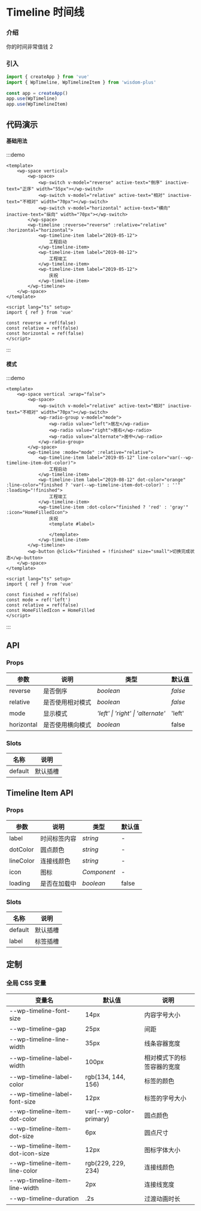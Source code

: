 <script lang="ts" setup>
import { HomeFilled } from '@vicons/antd'
</script>

# Timeline 时间线

### 介绍

你的时间非常值钱 2

### 引入

```js
import { createApp } from 'vue'
import { WpTimeline, WpTimelineItem } from 'wisdom-plus'

const app = createApp()
app.use(WpTimeline)
app.use(WpTimelineItem)
```

## 代码演示

#### 基础用法

:::demo
```vue
<template>
    <wp-space vertical>
        <wp-space>
            <wp-switch v-model="reverse" active-text="倒序" inactive-text="正序" width="55px"></wp-switch>
            <wp-switch v-model="relative" active-text="相对" inactive-text="不相对" width="70px"></wp-switch>
            <wp-switch v-model="horizontal" active-text="横向" inactive-text="纵向" width="70px"></wp-switch>
        </wp-space>
        <wp-timeline :reverse="reverse" :relative="relative" :horizontal="horizontal">
            <wp-timeline-item label="2019-05-12">
                工程启动
            </wp-timeline-item>
            <wp-timeline-item label="2019-08-12">
                工程竣工
            </wp-timeline-item>
            <wp-timeline-item label="2019-05-12">
                庆祝
            </wp-timeline-item>
        </wp-timeline>
    </wp-space>
</template>

<script lang="ts" setup>
import { ref } from 'vue'

const reverse = ref(false)
const relative = ref(false)
const horizontal = ref(false)
</script>
```
:::

#### 模式

:::demo
```vue
<template>
    <wp-space vertical :wrap="false">
        <wp-space>
            <wp-switch v-model="relative" active-text="相对" inactive-text="不相对" width="70px"></wp-switch>
            <wp-radio-group v-model="mode">
                <wp-radio value="left">居左</wp-radio>
                <wp-radio value="right">居右</wp-radio>
                <wp-radio value="alternate">居中</wp-radio>
            </wp-radio-group>
        </wp-space>
        <wp-timeline :mode="mode" :relative="relative">
            <wp-timeline-item label="2019-05-12" line-color="var(--wp-timeline-item-dot-color)">
                工程启动
            </wp-timeline-item>
            <wp-timeline-item label="2019-08-12" dot-color="orange" :line-color="finished ? 'var(--wp-timeline-item-dot-color)' : ''" :loading="!finished">
                工程竣工
            </wp-timeline-item>
            <wp-timeline-item :dot-color="finished ? 'red' : 'gray'" :icon="HomeFilledIcon">
                庆祝
                <template #label>
                    -
                </template>
            </wp-timeline-item>
        </wp-timeline>
        <wp-button @click="finished = !finished" size="small">切换完成状态</wp-button>
    </wp-space>
</template>

<script lang="ts" setup>
import { ref } from 'vue'

const finished = ref(false)
const mode = ref('left')
const relative = ref(false)
const HomeFilledIcon = HomeFilled
</script>
```
:::

## API

### Props

| 参数      | 说明                                          | 类型                                                                  | 默认值                |
| --------- |---------------------------------------------|---------------------------------------------------------------------|--------------------|
| reverse | 是否倒序       | _boolean_                                                      | _false_                  |
| relative | 是否使用相对模式                                       | _boolean_                                                           | _false_            |
| mode   | 显示模式                  | _'left' \| 'right' \| 'alternate'_                                                            | 'left'                  |
| horizontal | 是否使用横向模式 | _boolean_ | false |

### Slots

| 名称    | 说明     |
| ------- | -------- |
| default | 默认插槽 |

## Timeline Item API

### Props

| 参数      | 说明                                          | 类型                                                                  | 默认值                |
| --------- |---------------------------------------------|---------------------------------------------------------------------|--------------------|
| label | 时间标签内容       | _string_                                                      | -                  |
| dotColor | 圆点颜色                                       | _string_                                                           | -            |
| lineColor   | 连接线颜色                  | _string_                                                            | -                  |
| icon | 图标                                     | _Component_                                                           | -                  |
| loading  | 是否在加载中                                    | _boolean_                              | false                  |

### Slots

| 名称    | 说明     |
| ------- | -------- |
| default | 默认插槽 |
| label | 标签插槽 |

## 定制

### 全局 CSS 变量

| 变量名 | 默认值 | 说明 |
| ---- | ---- | ---- |
| --wp-timeline-font-size | 14px | 内容字号大小 |
| --wp-timeline-gap | 25px | 间距 |
| --wp-timeline-line-width | 35px | 线条容器宽度 |
| --wp-timeline-label-width | 100px | 相对模式下的标签容器的宽度 |
| --wp-timeline-label-color | rgb(134, 144, 156) | 标签的颜色 |
| --wp-timeline-label-font-size | 12px | 标签的字号大小 |
| --wp-timeline-item-dot-color | var(--wp-color-primary) | 圆点颜色 |
| --wp-timeline-item-dot-size | 6px | 圆点尺寸 |
| --wp-timeline-item-dot-icon-size | 12px | 图标字体大小 |
| --wp-timeline-item-line-color | rgb(229, 229, 234) | 连接线颜色 |
| --wp-timeline-item-line-width | 2px | 连接线宽度 |
| --wp-timeline-duration | .2s | 过渡动画时长 |